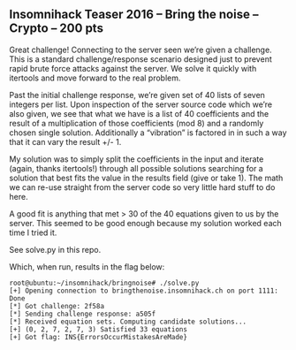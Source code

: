 Insomnihack Teaser 2016 – Bring the noise – Crypto – 200 pts
------------------------------------------------------------
Great challenge! Connecting to the server seen we’re given a challenge. This is a standard challenge/response scenario designed just to prevent rapid brute force attacks against the server. We solve it quickly with itertools and move forward to the real problem.

Past the initial challenge response, we’re given set of 40 lists of seven integers per list. Upon inspection of the server source code which we’re also given, we see that what we have is a list of 40 coefficients and the result of a multiplication of those coefficients (mod 8) and a randomly chosen single solution. Additionally a “vibration” is factored in in such a way that it can vary the result +/- 1.

My solution was to simply split the coefficients in the input and iterate (again, thanks itertools!) through all possible solutions searching for a solution that best fits the value in the results field (give or take 1). The math we can re-use straight from the server code so very little hard stuff to do here.

A good fit is anything that met > 30 of the 40 equations given to us by the server. This seemed to be good enough because my solution worked each time I tried it.

See solve.py in this repo.

Which, when run, results in the flag below:

```
root@ubuntu:~/insomnihack/bringnoise# ./solve.py 
[+] Opening connection to bringthenoise.insomnihack.ch on port 1111: Done
[*] Got challenge: 2f58a
[*] Sending challenge response: a505f
[*] Received equation sets. Computing candidate solutions...
[+] (0, 2, 7, 2, 7, 3) Satisfied 33 equations
[+] Got flag: INS{ErrorsOccurMistakesAreMade}
```

